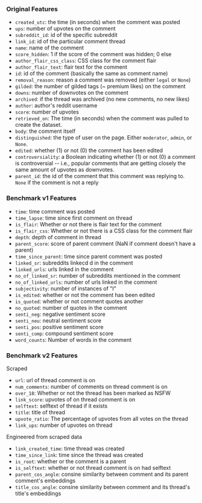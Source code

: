 ### Original Features

- `created_utc`: the time (in seconds) when the comment was posted 
- `ups`: number of upvotes on the comment
- `subreddit_id`: id of the specific subreddit
- `link_id`: id of the particular comment thread
- `name`: name of the comment
- `score_hidden`: 1 if the score of the comment was hidden; 0 else
- `author_flair_css_class`: CSS class for the comment flair
- `author_flair_text`: flair text for the comment
- `id`: id of the comment (basically the same as comment name)
- `removal_reason`: reason a comment was removed (either `legal` or `None`)
- `gilded`: the number of gilded tags (~ premium likes) on the comment 
- `downs`: number of downvotes on the comment
- `archived`: if the thread was archived (no new comments, no new likes) 
- `author`: author's reddit username
- `score`: number of upvotes
- `retrieved_on`: The time (in seconds) when the comment was pulled to create the dataset. 
- `body`: the comment itself
- `distinguished`: the type of user on the page. Either `moderator`, `admin`, or `None`. 
- `edited`: whether (1) or not (0) the comment has been edited
- `controversiality`: a Boolean indicating whether (1) or not (0) a comment is controversial -- i.e., popular comments that are getting closely the same amount of upvotes as downvotes. 
- `parent_id`: the id of the comment that this comment was replying to. `None` if the comment is not a reply


### Benchmark v1 Features

- `time`: time comment was posted
- `time_lapse`: time since first comment on thread
- `is_flair`: Whether or not there is flair text for the comment
- `is_flair_css`: Whether or not there is a CSS class for the comment flair
- `depth`: depth of comment in thread
- `parent_score`: score of parent comment (NaN if comment doesn't have a parent)
- `time_since_parent`: time since parent comment was posted
- `linked_sr`: subreddits linkecd d in the comment
- `linked_urls`: urls linked in the comment
- `no_of_linked_sr`: number of subreddits mentioned in the comment
- `no_of_linked_urls`: number of urls linked in the comment
- `subjectivity`: number of instances of "I"
- `is_edited`: whether or not the comment has been edited
- `is_quoted`: whether or not comment quotes another
- `no_quoted`: number of quotes in the comment
- `senti_neg`: negative sentiment score
- `senti_neu`: neutral sentiment score
- `senti_pos`: positive sentiment score
- `senti_comp`: compound sentiment score
- `word_counts`: Number of words in the comment


### Benchmark v2 Features

Scraped
- `url`: url of thread comment is on
- `num_comments`: number of comments on thread comment is on
- `over_18`: Whether or not the thread has been marked as NSFW
- `link_score`: upvotes of on thread comment is on
- `selftext`: selftext of thread if it exists
- `title`: title of thread
- `upvote_ratio`: The percentage of upvotes from all votes on the thread
- `link_ups`: number of upvotes on thread

Engineered from scraped data
- `link_created_time`: time thread was created
- `time_since_link`: time since the thread was created
- `is_root`: whether or the comment is a parent
- `is_selftext`: whether or not thread comment is on had selftext
- `parent_cos_angle`: consine similarity between comment and its parent comment's embeddings
- `title_cos_angle`: consine similarity between comment and its thread's title's embeddings
